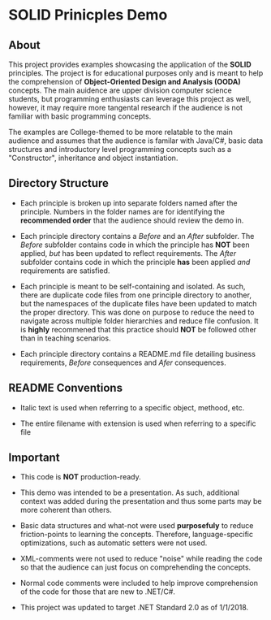 # SOLID Prinicples Demo

## About

This project provides examples showcasing the application of the **SOLID** principles.  The project is for educational purposes only and is meant to help the comprehension of **Object-Oriented Design and Analysis (OODA)** concepts.  The main auidence are upper division computer science students, but programming enthusiasts can leverage this project as well, however, it may require more tangental research if the audience is not familiar with basic programming concepts.

The examples are College-themed to be more relatable to the main audience and assumes that the audience is familar with Java/C#, basic data structures and introductory level programming concepts such as a "Constructor", inheritance and object instantiation.

## Directory Structure

* Each principle is broken up into separate folders named after the principle.  Numbers in the folder names are for identifying the **recommended order** that the audience should review the demo in.

* Each principle directory contains a _Before_ and an _After_ subfolder.  The _Before_ subfolder contains code in which the principle has **NOT** been applied, _but_ has been updated to reflect requirements.  The _After_ subfolder contains code in which the principle **has** been applied _and_ requirements are satisfied.

* Each principle is meant to be self-containing and isolated.  As such, there are duplicate code files from one principle directory to another, but the namespaces of the duplicate files have been updated to match the proper directory.  This was done on purpose to reduce the need to navigate across multiple folder hierarchies and reduce file confusion.  It is **highly** recommened that this practice should **NOT** be followed other than in teaching scenarios.

* Each principle directory contains a README.md file detailing business requirements, _Before_ consequences and _Afer_ consequences.

## README Conventions

* Italic text is used when referring to a specific object, methood, etc.

* The entire filename with extension is used when referring to a specific file

## Important

* This code is **NOT** production-ready.

* This demo was intended to be a presentation.  As such, additional context was added during the presentation and thus some parts may be more coherent than others.

* Basic data structures and what-not were used **purposefuly** to reduce friction-points to learning the concepts.  Therefore, language-specific optimizations, such as automatic setters were not used.

* XML-comments were not used to reduce "noise" while reading the code so that the audience can just focus on comprehending the concepts.

* Normal code comments were included to help improve comprehension of the code for those that are new to .NET/C#.

* This project was updated to target .NET Standard 2.0 as of 1/1/2018.